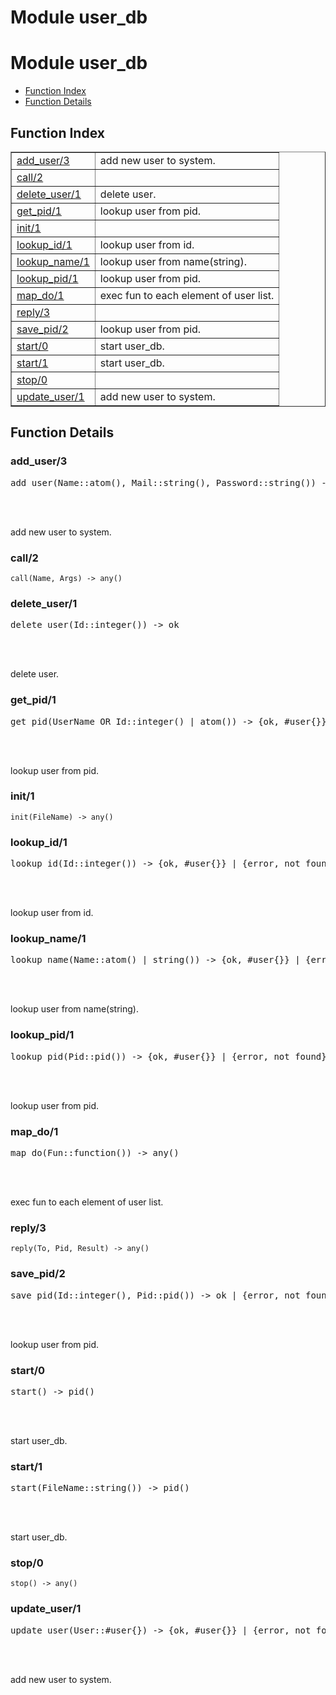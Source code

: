 Module user_db
==============


<h1>Module user_db</h1>

* [Function Index](#index)
* [Function Details](#functions)






<h2><a name="index">Function Index</a></h2>



<table width="100%" border="1" cellspacing="0" cellpadding="2" summary="function index"><tr><td valign="top"><a href="#add_user-3">add_user/3</a></td><td>add new user to system.</td></tr><tr><td valign="top"><a href="#call-2">call/2</a></td><td></td></tr><tr><td valign="top"><a href="#delete_user-1">delete_user/1</a></td><td>delete user.</td></tr><tr><td valign="top"><a href="#get_pid-1">get_pid/1</a></td><td>lookup user from pid.</td></tr><tr><td valign="top"><a href="#init-1">init/1</a></td><td></td></tr><tr><td valign="top"><a href="#lookup_id-1">lookup_id/1</a></td><td>lookup user from id.</td></tr><tr><td valign="top"><a href="#lookup_name-1">lookup_name/1</a></td><td>lookup user from name(string).</td></tr><tr><td valign="top"><a href="#lookup_pid-1">lookup_pid/1</a></td><td>lookup user from pid.</td></tr><tr><td valign="top"><a href="#map_do-1">map_do/1</a></td><td>exec fun to each element of user list.</td></tr><tr><td valign="top"><a href="#reply-3">reply/3</a></td><td></td></tr><tr><td valign="top"><a href="#save_pid-2">save_pid/2</a></td><td>lookup user from pid.</td></tr><tr><td valign="top"><a href="#start-0">start/0</a></td><td>start user_db.</td></tr><tr><td valign="top"><a href="#start-1">start/1</a></td><td>start user_db.</td></tr><tr><td valign="top"><a href="#stop-0">stop/0</a></td><td></td></tr><tr><td valign="top"><a href="#update_user-1">update_user/1</a></td><td>add new user to system.</td></tr></table>




<h2><a name="functions">Function Details</a></h2>


<a name="add_user-3"></a>

<h3>add_user/3</h3>





<pre>add_user(Name::atom(), Mail::string(), Password::string()) -> {ok, #user{}} | {error, already_exist}</pre>
<br></br>




add new user to system.
<a name="call-2"></a>

<h3>call/2</h3>





`call(Name, Args) -> any()`

<a name="delete_user-1"></a>

<h3>delete_user/1</h3>





<pre>delete_user(Id::integer()) -> ok</pre>
<br></br>




delete user.
<a name="get_pid-1"></a>

<h3>get_pid/1</h3>





<pre>get_pid(UserName_OR_Id::integer() | atom()) -> {ok, #user{}} | {error, not_found}</pre>
<br></br>




lookup user from pid.
<a name="init-1"></a>

<h3>init/1</h3>





`init(FileName) -> any()`

<a name="lookup_id-1"></a>

<h3>lookup_id/1</h3>





<pre>lookup_id(Id::integer()) -> {ok, #user{}} | {error, not_found}</pre>
<br></br>




lookup user from id.
<a name="lookup_name-1"></a>

<h3>lookup_name/1</h3>





<pre>lookup_name(Name::atom() | string()) -> {ok, #user{}} | {error, not_found}</pre>
<br></br>




lookup user from name(string).
<a name="lookup_pid-1"></a>

<h3>lookup_pid/1</h3>





<pre>lookup_pid(Pid::pid()) -> {ok, #user{}} | {error, not_found}</pre>
<br></br>




lookup user from pid.
<a name="map_do-1"></a>

<h3>map_do/1</h3>





<pre>map_do(Fun::function()) -> any()</pre>
<br></br>




exec fun to each element of user list.
<a name="reply-3"></a>

<h3>reply/3</h3>





`reply(To, Pid, Result) -> any()`

<a name="save_pid-2"></a>

<h3>save_pid/2</h3>





<pre>save_pid(Id::integer(), Pid::pid()) -> ok | {error, not_found}</pre>
<br></br>




lookup user from pid.
<a name="start-0"></a>

<h3>start/0</h3>





<pre>start() -> pid()</pre>
<br></br>




start user_db.
<a name="start-1"></a>

<h3>start/1</h3>





<pre>start(FileName::string()) -> pid()</pre>
<br></br>




start user_db.
<a name="stop-0"></a>

<h3>stop/0</h3>





`stop() -> any()`

<a name="update_user-1"></a>

<h3>update_user/1</h3>





<pre>update_user(User::#user{}) -> {ok, #user{}} | {error, not_found}</pre>
<br></br>




add new user to system.
